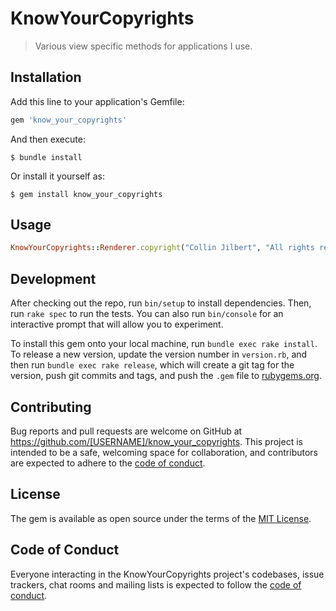 # KnowYourCopyrights

> Various view specific methods for applications I use.

## Installation

Add this line to your application's Gemfile:

```ruby
gem 'know_your_copyrights'
```

And then execute:

    $ bundle install

Or install it yourself as:

    $ gem install know_your_copyrights

## Usage

```ruby
KnowYourCopyrights::Renderer.copyright("Collin Jilbert", "All rights reserved")
```

## Development

After checking out the repo, run `bin/setup` to install dependencies. Then, run `rake spec` to run the tests. You can also run `bin/console` for an interactive prompt that will allow you to experiment.

To install this gem onto your local machine, run `bundle exec rake install`. To release a new version, update the version number in `version.rb`, and then run `bundle exec rake release`, which will create a git tag for the version, push git commits and tags, and push the `.gem` file to [rubygems.org](https://rubygems.org).

## Contributing

Bug reports and pull requests are welcome on GitHub at https://github.com/[USERNAME]/know_your_copyrights. This project is intended to be a safe, welcoming space for collaboration, and contributors are expected to adhere to the [code of conduct](https://github.com/[USERNAME]/know_your_copyrights/blob/master/CODE_OF_CONDUCT.md).


## License

The gem is available as open source under the terms of the [MIT License](https://opensource.org/licenses/MIT).

## Code of Conduct

Everyone interacting in the KnowYourCopyrights project's codebases, issue trackers, chat rooms and mailing lists is expected to follow the [code of conduct](https://github.com/[USERNAME]/know_your_copyrights/blob/master/CODE_OF_CONDUCT.md).
